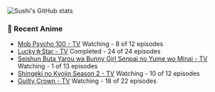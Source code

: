 ![Sushi's GitHub stats](https://github-readme-stats.vercel.app/api?username=DaSushiAsian&hide=contribs,prs)

### 🗻 Recent Anime
<!-- ANIME-LIST:START -->
* [Mob Psycho 100 - TV](https://myanimelist.net/anime/32182/Mob_Psycho_100) Watching - 8 of 12 episodes
* [Lucky☆Star - TV](https://myanimelist.net/anime/1887/Lucky☆Star) Completed - 24 of 24 episodes
* [Seishun Buta Yarou wa Bunny Girl Senpai no Yume wo Minai - TV](https://myanimelist.net/anime/37450/Seishun_Buta_Yarou_wa_Bunny_Girl_Senpai_no_Yume_wo_Minai) Watching - 1 of 13 episodes
* [Shingeki no Kyojin Season 2 - TV](https://myanimelist.net/anime/25777/Shingeki_no_Kyojin_Season_2) Watching - 10 of 12 episodes
* [Guilty Crown - TV](https://myanimelist.net/anime/10793/Guilty_Crown) Watching - 18 of 22 episodes<!-- ANIME-LIST:END -->